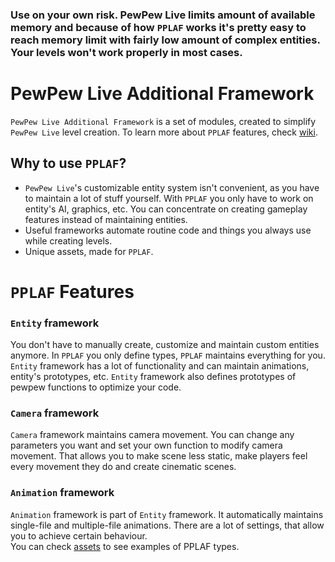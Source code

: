 ### Use on your own risk. PewPew Live limits amount of available memory and because of how `PPLAF` works it's pretty easy to reach memory limit with fairly low amount of complex entities. Your levels won't work properly in most cases.  
# PewPew Live Additional Framework
`PewPew Live Additional Framework` is a set of modules, created to simplify `PewPew Live` level creation. To learn more about `PPLAF` features, check [wiki](https://github.com/glebi574/PPLAF/wiki).  
## Why to use `PPLAF`?
* `PewPew Live`'s customizable entity system isn't convenient, as you have to maintain a lot of stuff yourself. With `PPLAF` you only have to work on entity's AI, graphics, etc. You can concentrate on creating gameplay features instead of maintaining entities.
* Useful frameworks automate routine code and things you always use while creating levels.
* Unique assets, made for `PPLAF`.
# `PPLAF` Features
### `Entity` framework
You don't have to manually create, customize and maintain custom entities anymore. In `PPLAF` you only define types, `PPLAF` maintains everything for you. `Entity` framework has a lot of functionality and can maintain animations, entity's prototypes, etc. `Entity` framework also defines prototypes of pewpew functions to optimize your code.
### `Camera` framework
`Camera` framework maintains camera movement. You can change any parameters you want and set your own function to modify camera movement. That allows you to make scene less static, make players feel every movement they do and create cinematic scenes.
### `Animation` framework
`Animation` framework is part of `Entity` framework. It automatically maintains single-file and multiple-file animations. There are a lot of settings, that allow you to achieve certain behaviour.  
You can check [assets](https://github.com/glebi574/PPLAF/tree/main/pplaf/assets) to see examples of PPLAF types.
